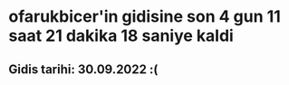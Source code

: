 # ofarukbicer'in gidisine son 4 gun 11 saat 21 dakika 18 saniye kaldi

## Gidis tarihi: 30.09.2022 :(